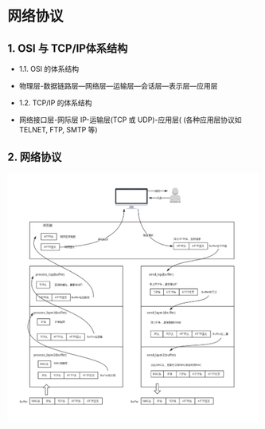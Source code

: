 # 网络协议

## 1. OSI 与 TCP/IP体系结构

- 1.1. OSI 的体系结构
+ 物理层-数据链路层—网络层—运输层—会话层—表示层—应用层

- 1.2. TCP/IP 的体系结构
+  网络接口层-网际层 IP-运输层(TCP 或 UDP)-应用层( (各种应用层协议如TELNET, FTP, SMTP 等)


## 2. 网络协议
![理解网络分层](./images/network1.jpg)